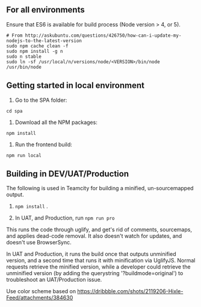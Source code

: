 ## For all environments
Ensure that ES6 is available for build process (Node version > 4, or 5). 
```
# From http://askubuntu.com/questions/426750/how-can-i-update-my-nodejs-to-the-latest-version
sudo npm cache clean -f
sudo npm install -g n
sudo n stable
sudo ln -sf /usr/local/n/versions/node/<VERSION>/bin/node /usr/bin/node 
```

## Getting started in local environment
1. Go to the SPA folder:

  `cd spa`
1. Download all the NPM packages:

 `npm install`

1. Run the frontend build:

  `npm run local`


## Building in DEV/UAT/Production
The following is used in Teamcity for building a minified, un-sourcemapped output.

1. `npm install` .

1. In UAT, and Production, run `npm run pro`

  This runs the code through uglify, and get's rid of comments, sourcemaps, and applies dead-code removal. It also doesn't watch for updates, and doesn't use BrowserSync.

  In UAT and Production, it runs the build once that outputs unminified version, and a second time that runs it with minification via UglifyJS. Normal requests retrieve the minified version, while a developer could retrieve the unminified version (by adding the querystring '?buildmode=original') to troubleshoot an UAT/Production issue.


Use color scheme based on https://dribbble.com/shots/2119206-Hixle-Feed/attachments/384630


